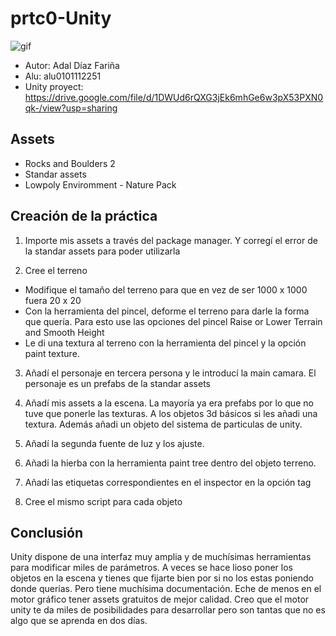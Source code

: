 # prtc0-Unity
![gif](img/gif.gif)

- Autor: Adal Díaz Fariña
- Alu: alu0101112251
- Unity proyect: https://drive.google.com/file/d/1DWUd6rQXG3jEk6mhGe6w3pX53PXN0qk-/view?usp=sharing

## Assets

- Rocks and Boulders 2
- Standar assets
- Lowpoly Enviromment - Nature Pack

## Creación de la práctica

1. Importe mis assets a través del package manager. Y corregí el error de la standar assets para poder utilizarla

2. Cree el terreno
  - Modifique el tamaño del terreno para que en vez de ser 1000 x 1000 fuera 20 x 20
  - Con la herramienta del pincel, deforme el terreno para darle la forma que quería. Para esto use las opciones del pincel Raise or Lower Terrain and Smooth Height
  - Le di una textura al terreno con la herramienta del pincel y la opción paint texture.

3. Añadí el personaje en tercera persona y le introducí la main camara. El personaje es un prefabs de la standar assets

4. Añadí mis assets a la escena. La mayoría ya era prefabs por lo que no tuve que ponerle las texturas. A los objetos 3d básicos si les añadi una textura. Además añadi un objeto del sistema de particulas de unity.

5. Añadí la segunda fuente de luz y los ajuste.

6. Añadi la hierba con la herramienta paint tree dentro del objeto terreno.

7. Añadí las etiquetas correspondientes en el inspector en la opción tag

8. Cree el mismo script para cada objeto

## Conclusión

Unity dispone de una interfaz muy amplia y de muchísimas herramientas para modificar miles de parámetros. A veces se hace lioso poner los objetos en la escena y tienes que fijarte bien por si no los estas poniendo donde querías. Pero tiene muchísima documentación. Eche de menos en el motor gráfico tener assets gratuitos de mejor calidad. Creo que el motor unity te da miles de posibilidades para desarrollar pero son tantas que no es algo que se aprenda en dos días.

